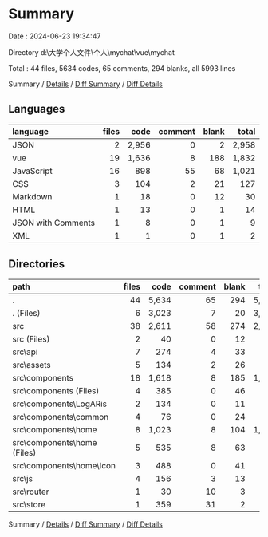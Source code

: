 # Summary

Date : 2024-06-23 19:34:47

Directory d:\\大学个人文件\\个人\\mychat\\vue\\mychat

Total : 44 files,  5634 codes, 65 comments, 294 blanks, all 5993 lines

Summary / [Details](details.md) / [Diff Summary](diff.md) / [Diff Details](diff-details.md)

## Languages
| language | files | code | comment | blank | total |
| :--- | ---: | ---: | ---: | ---: | ---: |
| JSON | 2 | 2,956 | 0 | 2 | 2,958 |
| vue | 19 | 1,636 | 8 | 188 | 1,832 |
| JavaScript | 16 | 898 | 55 | 68 | 1,021 |
| CSS | 3 | 104 | 2 | 21 | 127 |
| Markdown | 1 | 18 | 0 | 12 | 30 |
| HTML | 1 | 13 | 0 | 1 | 14 |
| JSON with Comments | 1 | 8 | 0 | 1 | 9 |
| XML | 1 | 1 | 0 | 1 | 2 |

## Directories
| path | files | code | comment | blank | total |
| :--- | ---: | ---: | ---: | ---: | ---: |
| . | 44 | 5,634 | 65 | 294 | 5,993 |
| . (Files) | 6 | 3,023 | 7 | 20 | 3,050 |
| src | 38 | 2,611 | 58 | 274 | 2,943 |
| src (Files) | 2 | 40 | 0 | 12 | 52 |
| src\\api | 7 | 274 | 4 | 33 | 311 |
| src\\assets | 5 | 134 | 2 | 26 | 162 |
| src\\components | 18 | 1,618 | 8 | 185 | 1,811 |
| src\\components (Files) | 4 | 385 | 0 | 46 | 431 |
| src\\components\\LogARis | 2 | 134 | 0 | 11 | 145 |
| src\\components\\common | 4 | 76 | 0 | 24 | 100 |
| src\\components\\home | 8 | 1,023 | 8 | 104 | 1,135 |
| src\\components\\home (Files) | 5 | 535 | 8 | 63 | 606 |
| src\\components\\home\\Icon | 3 | 488 | 0 | 41 | 529 |
| src\\js | 4 | 156 | 3 | 13 | 172 |
| src\\router | 1 | 30 | 10 | 3 | 43 |
| src\\store | 1 | 359 | 31 | 2 | 392 |

Summary / [Details](details.md) / [Diff Summary](diff.md) / [Diff Details](diff-details.md)
